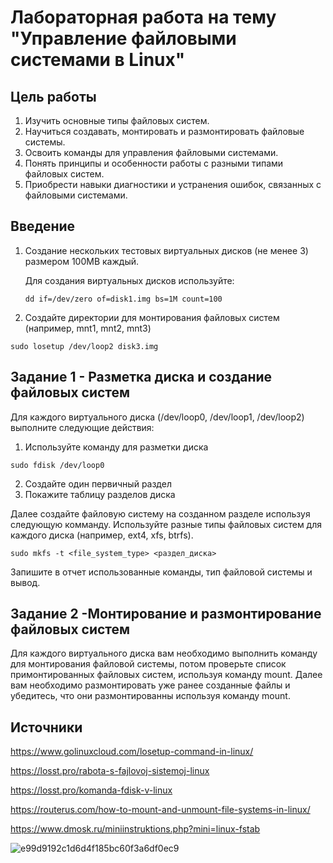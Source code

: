 # Лабораторная работа на тему "Управление файловыми системами в Linux"
## Цель работы
1. Изучить основные типы файловых систем.
2. Научиться создавать, монтировать и размонтировать файловые системы.
3. Освоить команды для управления файловыми системами.
4. Понять принципы и особенности работы с разными типами файловых систем.
5. Приобрести навыки диагностики и устранения ошибок, связанных с файловыми системами.
## Введение
1. Создание нескольких тестовых виртуальных дисков (не менее 3) размером 100MB каждый.
   
   Для создания виртуальных дисков используйте:
   
    ```
    dd if=/dev/zero of=disk1.img bs=1M count=100
    ```    
2. Создайте директории для монтирования файловых систем (например, mnt1, mnt2, mnt3)
 ```
sudo losetup /dev/loop2 disk3.img
  ```
## Задание 1 - Разметка диска и создание файловых систем
Для каждого виртуального диска (/dev/loop0, /dev/loop1, /dev/loop2) выполните следующие действия:
1. Используйте команду для разметки диска
  ```
 sudo fdisk /dev/loop0
  ```
2. Создайте один первичный раздел
3. Покажите таблицу разделов диска

Далее создайте файловую систему на созданном разделе используя следующую комманду. Используйте разные типы файловых систем для каждого диска (например, ext4, xfs, btrfs).
 ```
sudo mkfs -t <file_system_type> <раздел_диска>
 ```
Запишите в отчет использованные команды, тип файловой системы и вывод.
## Задание 2 -Монтирование и размонтирование файловых систем
Для каждого виртуального диска вам необходимо выполнить команду для монтирования файловой системы, потом проверьте список примонтированных файловых систем, используя команду mount.
Далее вам необходимо размонтировать уже ранее созданные файлы и убедитесь, что они размонтированны используя команду mount.

## Источники
https://www.golinuxcloud.com/losetup-command-in-linux/ 

https://losst.pro/rabota-s-fajlovoj-sistemoj-linux

https://losst.pro/komanda-fdisk-v-linux

https://routerus.com/how-to-mount-and-unmount-file-systems-in-linux/

https://www.dmosk.ru/miniinstruktions.php?mini=linux-fstab

![e99d9192c1d6d4f185bc60f3a6df0ec9](https://github.com/user-attachments/assets/475cc3f7-909a-442a-bd20-1386faacaffa)
